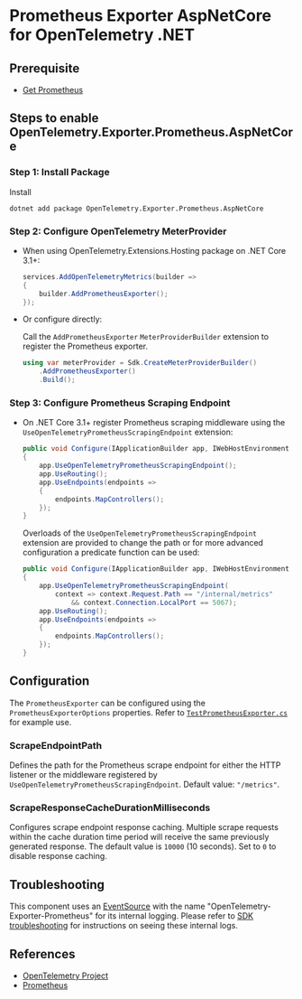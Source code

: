 # Prometheus Exporter AspNetCore for OpenTelemetry .NET

## Prerequisite

* [Get Prometheus](https://prometheus.io/docs/introduction/first_steps/)

## Steps to enable OpenTelemetry.Exporter.Prometheus.AspNetCore

### Step 1: Install Package

Install

```shell
dotnet add package OpenTelemetry.Exporter.Prometheus.AspNetCore
```

### Step 2: Configure OpenTelemetry MeterProvider

* When using OpenTelemetry.Extensions.Hosting package on .NET Core 3.1+:

    ```csharp
    services.AddOpenTelemetryMetrics(builder =>
    {
        builder.AddPrometheusExporter();
    });
    ```

* Or configure directly:

    Call the `AddPrometheusExporter` `MeterProviderBuilder` extension to
    register the Prometheus exporter.

    ```csharp
    using var meterProvider = Sdk.CreateMeterProviderBuilder()
        .AddPrometheusExporter()
        .Build();
    ```

### Step 3: Configure Prometheus Scraping Endpoint

* On .NET Core 3.1+ register Prometheus scraping middleware using the
  `UseOpenTelemetryPrometheusScrapingEndpoint` extension:

    ```csharp
    public void Configure(IApplicationBuilder app, IWebHostEnvironment env)
    {
        app.UseOpenTelemetryPrometheusScrapingEndpoint();
        app.UseRouting();
        app.UseEndpoints(endpoints =>
        {
            endpoints.MapControllers();
        });
    }
    ```

    Overloads of the `UseOpenTelemetryPrometheusScrapingEndpoint` extension are
    provided to change the path or for more advanced configuration a predicate
    function can be used:

    ```csharp
    public void Configure(IApplicationBuilder app, IWebHostEnvironment env)
    {
        app.UseOpenTelemetryPrometheusScrapingEndpoint(
            context => context.Request.Path == "/internal/metrics"
                && context.Connection.LocalPort == 5067);
        app.UseRouting();
        app.UseEndpoints(endpoints =>
        {
            endpoints.MapControllers();
        });
    }
    ```

## Configuration

The `PrometheusExporter` can be configured using the `PrometheusExporterOptions`
properties. Refer to
[`TestPrometheusExporter.cs`](../../examples/Console/TestPrometheusExporter.cs)
for example use.

### ScrapeEndpointPath

Defines the path for the Prometheus scrape endpoint for
either the HTTP listener or the middleware registered by
`UseOpenTelemetryPrometheusScrapingEndpoint`. Default value: `"/metrics"`.

### ScrapeResponseCacheDurationMilliseconds

Configures scrape endpoint response caching. Multiple scrape requests within the
cache duration time period will receive the same previously generated response.
The default value is `10000` (10 seconds). Set to `0` to disable response
caching.

## Troubleshooting

This component uses an
[EventSource](https://docs.microsoft.com/dotnet/api/system.diagnostics.tracing.eventsource)
with the name "OpenTelemetry-Exporter-Prometheus" for its internal logging.
Please refer to [SDK
troubleshooting](../OpenTelemetry/README.md#troubleshooting) for instructions on
seeing these internal logs.

## References

* [OpenTelemetry Project](https://opentelemetry.io/)
* [Prometheus](https://prometheus.io)
